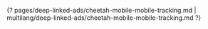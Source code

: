 {? pages/deep-linked-ads/cheetah-mobile-mobile-tracking.md | multilang/deep-linked-ads/cheetah-mobile-mobile-tracking.md ?}
